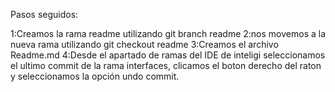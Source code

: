 Pasos seguidos:

1:Creamos la rama readme utilizando git branch readme
2:nos movemos a la nueva rama utilizando git checkout readme
3:Creamos el archivo Readme.md
4:Desde el apartado de ramas del IDE de inteligi seleccionamos 
    el ultimo commit de la rama interfaces, clicamos el boton derecho del raton
    y seleccionamos la opción undo commit.
